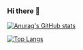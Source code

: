 ### Hi there 👋

<!--
**JackyWang96/JackyWang96** is a ✨ _special_ ✨ repository because its `README.md` (this file) appears on your GitHub profile.

Here are some ideas to get you started:

- 🔭 I’m currently working on ...
- 🌱 I’m currently learning ...
- 👯 I’m looking to collaborate on ...
- 🤔 I’m looking for help with ...
- 💬 Ask me about ...
- 📫 How to reach me: ...
- 😄 Pronouns: ...
- ⚡ Fun fact: ...
-->

[![Anurag's GitHub stats](https://github-readme-stats.vercel.app/api?username=JackyWang96)](https://github.com/anuraghazra/github-readme-stats)

[![Top Langs](https://github-readme-stats.vercel.app/api/top-langs/?username=JackyWang96&hide=CSS,html,Python)](https://github.com/anuraghazra/github-readme-stats)
